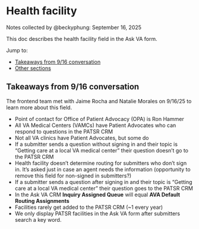 # Health facility

Notes collected by @beckyphung: September 16, 2025

This doc describes the health facility field in the Ask VA form.

Jump to: 
- [Takeaways from 9/16 conversation](#takeaways-from-916-conversation)
- [Other sections](#?)

## Takeaways from 9/16 conversation

The frontend team met with Jaime Rocha and Natalie Morales on 9/16/25 to learn more about this field. 

- Point of contact for Office of Patient Advocacy (OPA) is Ron Hammer
- All VA Medical Centers (VAMCs) have Patient Advocates who can respond to questions in the PATSR CRM
- Not all VA clinics have Patient Advocates, but some do
- If a submitter sends a question without signing in and their topic is “Getting care at a local VA medical center” their question doesn’t go to the PATSR CRM
- Health facility doesn’t determine routing for submitters who don’t sign in. It’s asked just in case an agent needs the information (opportunity to remove this field for non-signed in submitters?)
- If a submitter sends a question after signing in and their topic is “Getting care at a local VA medical center” their question goes to the PATSR CRM
- In the Ask VA CRM **Inquiry Assigned Queue** will equal **AVA Default Routing Assignments**
- Facilities rarely get added to the PATSR CRM (~1 every year)
- We only display PATSR facilities in the Ask VA form after submitters search a key word.
